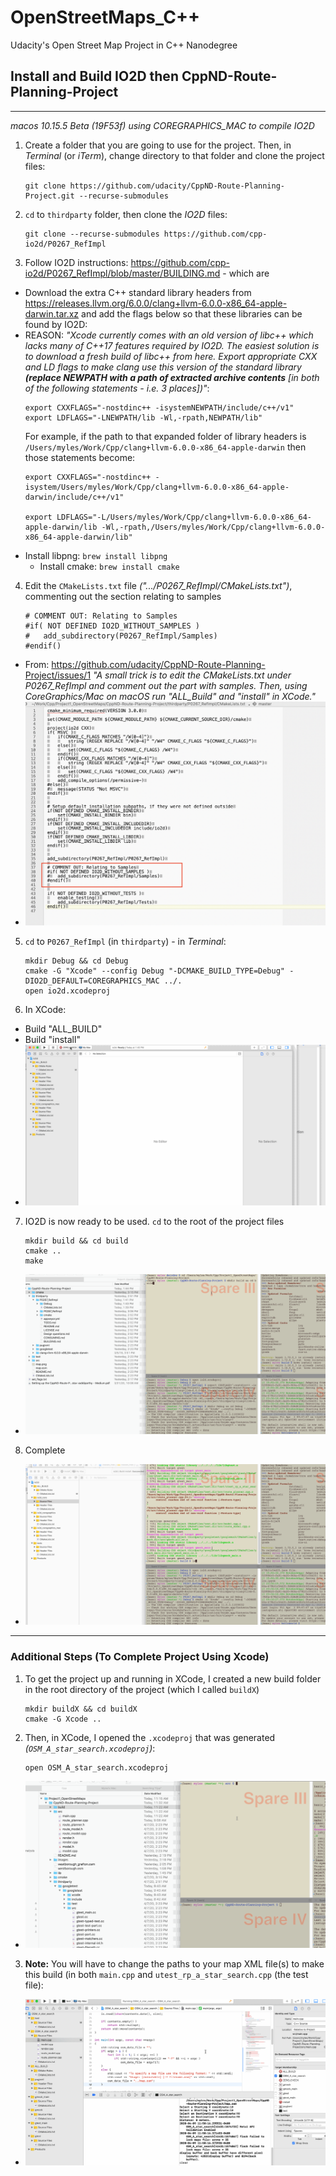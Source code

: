 # OpenStreetMaps_C++
Udacity's Open Street Map Project in C++ Nanodegree

## Install and Build IO2D then CppND-Route-Planning-Project


_______________


_macos 10.15.5 Beta (19F53f) using COREGRAPHICS_MAC to compile IO2D_ 

1. Create a folder that you are going to use for the project. Then, in _Terminal_ (or _iTerm_), change directory to that folder and clone the project files:
    ```
    git clone https://github.com/udacity/CppND-Route-Planning-Project.git --recurse-submodules
    ```
2. `cd` to `thirdparty` folder, then clone the _IO2D_ files:
    ```
    git clone --recurse-submodules https://github.com/cpp-io2d/P0267_RefImpl
    ```
3. Follow IO2D instructions: https://github.com/cpp-io2d/P0267_RefImpl/blob/master/BUILDING.md - which are
  - Download the extra C++ standard library headers from https://releases.llvm.org/6.0.0/clang+llvm-6.0.0-x86_64-apple-darwin.tar.xz and  add the  flags below so that these libraries can be found by IO2D:
  - REASON: _"Xcode currently comes with an old version of libc++ which lacks many of C++17 features required by IO2D. The easiest solution is to download a fresh build of libc++ from here. Export appropriate CXX and LD flags to make clang use this version of the standard library **(replace NEWPATH with a path of extracted archive contents** [in both of the following statements - i.e. 3 places])"_:
    ```
    export CXXFLAGS="-nostdinc++ -isystemNEWPATH/include/c++/v1"
    export LDFLAGS="-LNEWPATH/lib -Wl,-rpath,NEWPATH/lib"
    ```
    For example, if the path to that expanded folder of library headers is `/Users/myles/Work/Cpp/clang+llvm-6.0.0-x86_64-apple-darwin` then those statements become:
    ```
    export CXXFLAGS="-nostdinc++ -isystem/Users/myles/Work/Cpp/clang+llvm-6.0.0-x86_64-apple-darwin/include/c++/v1"
    
    export LDFLAGS="-L/Users/myles/Work/Cpp/clang+llvm-6.0.0-x86_64-apple-darwin/lib -Wl,-rpath,/Users/myles/Work/Cpp/clang+llvm-6.0.0-x86_64-apple-darwin/lib"
    ```
- Install libpng: `brew install libpng`
  - Install cmake: `brew install cmake`
4. Edit the `CMakeLists.txt` file _(".../P0267_RefImpl/CMakeLists.txt")_, commenting out the section relating to samples
    ```
    # COMMENT OUT: Relating to Samples
    #if( NOT DEFINED IO2D_WITHOUT_SAMPLES )
    #	add_subdirectory(P0267_RefImpl/Samples)
    #endif()
    ```
  - From: https://github.com/udacity/CppND-Route-Planning-Project/issues/1
    _"A small trick is to edit the CMakeLists.txt under P0267_RefImpl and comment out the part with samples. Then, using CoreGraphics/Mac on macOS run "ALL_Build" and "install" in XCode."_
  - ![comment_out](comment_out.png)
5. `cd` to `P0267_RefImpl` (in `thirdparty`) - in _Terminal_:
    ```
    mkdir Debug && cd Debug
    cmake -G "Xcode" --config Debug "-DCMAKE_BUILD_TYPE=Debug" -DIO2D_DEFAULT=COREGRAPHICS_MAC ../.
    open io2d.xcodeproj
    ```
6. In XCode:
  - Build "ALL_BUILD"
  - Build "install"
  - ![build io2d](./images/IO2D_BUILD.gif)
7. IO2D is now ready to be used. `cd` to the root of the project files
    ```
    mkdir build && cd build
    cmake ..
    make
    ```
  - ![build osm](./images/OSM_build.gif)
8. Complete
  - ![run osm](./images/OSM_run.gif)  
  
_________

### Additional Steps (To Complete Project Using Xcode)

1. To get the project up and running in XCode, I created a new build folder in the root directory of the project (which I called `buildX`)
    ```
    mkdir buildX && cd buildX
    cmake -G Xcode ..
    ```
2. Then, in XCode, I opened the `.xcodeproj` that was generated _(`OSM_A_star_search.xcodeproj`)_:
    ```
    open OSM_A_star_search.xcodeproj
    ```
  - ![buildX](./images/buildX.gif)
3. **Note:** You will have to change the paths to your map XML file(s) to make this build (in both `main.cpp` and `utest_rp_a_star_search.cpp` (the test file): 
  - ![mapX](./images/mapX.gif)
  
